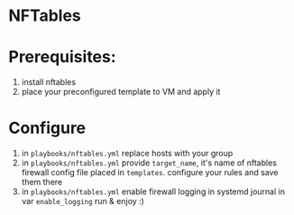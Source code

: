 # NFTables


# Prerequisites:
1. install nftables
2. place your preconfigured template to VM and apply it


# Configure
1. in ```playbooks/nftables.yml``` replace hosts with your group
2. in ```playbooks/nftables.yml``` provide ```target_name```, it's name of nftables firewall config file placed in ```templates```. configure your rules and save them there
3. in ```playbooks/nftables.yml``` enable firewall logging in systemd journal in var ```enable_logging```
run & enjoy :)
